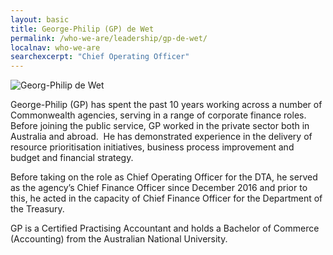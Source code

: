 ```yaml
---
layout: basic
title: George-Philip (GP) de Wet
permalink: /who-we-are/leadership/gp-de-wet/
localnav: who-we-are
searchexcerpt: "Chief Operating Officer"
---
```


<img class="align-left" alt="Georg-Philip de Wet" data-entity-type="" data-entity-uuid="" src="https://dta-www-drupal-20180130215411153400000001.s3.ap-southeast-2.amazonaws.com/s3fs-public/images/Our%20people/GP_100x100.png" />

George-Philip (GP) has spent the past 10 years working across a number of Commonwealth agencies, serving in a range of corporate finance roles. Before joining the public service, GP worked in the private sector both in Australia and abroad.  He has demonstrated experience in the delivery of resource prioritisation initiatives, business process improvement and budget and financial strategy.

Before taking on the role as Chief Operating Officer for the DTA, he served as the agency’s Chief Finance Officer since December 2016 and prior to this, he acted in the capacity of Chief Finance Officer for the Department of the Treasury.

GP is a Certified Practising Accountant and holds a Bachelor of Commerce (Accounting) from the Australian National University. 
